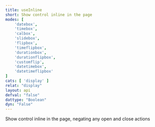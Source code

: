 ```yaml
---
title: useInline
short: Show control inline in the page
modes: [
	'datebox',
	'timebox',
	'calbox',
	'slidebox',
	'flipbox',
	'timeflipbox',
	'durationbox',
	'durationflipbox',
	'customflip',
	'datetimebox',
	'datetimeflipbox'
]
cats: [ 'display' ]
relat: "display"
layout: api
defval: "false"
dattype: "Boolean"
dyn: "False"
---
```


Show control inline in the page, negating any open and close actions
